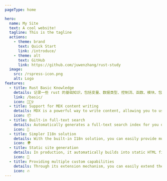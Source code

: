 ```yaml
---
pageType: home

hero:
  name: My Site
  text: A cool website!
  tagline: This is the tagline
  actions:
    - theme: brand
      text: Quick Start
      link: /introduce/
    - theme: alt
      text: GitHub
      link: https://github.com/juwenzhang/rust-study
  image:
    src: /rspress-icon.png
    alt: Logo
features:
  - title: Rust Basic Knowledge
    details: 记录一些 rust 的基础知识，包括变量、数据类型、控制流、函数、模块、包、crate 等
    link: /basic/
    icon: 🏃🏻‍♀️
  - title: Support for MDX content writing
    details: MDX is a powerful way to write content, allowing you to use React components in Markdown.
    icon: 📦
  - title: Built-in full-text search
    details: Automatically generates a full-text search index for you during construction, providing out-of-the-box full-text search capabilities.
    icon: 🎨
  - title: Simpler I18n solution
    details: With the built-in I18n solution, you can easily provide multi-language support for documents or components.
    icon: 🌍
  - title: Static site generation
    details: In production, it automatically builds into static HTML files, which can be easily deployed anywhere.
    icon: 🌈
  - title: Providing multiple custom capabilities
    details: Through its extension mechanism, you can easily extend theme UI and build process.
    icon: 🔥
---
```

